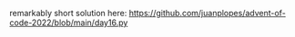 remarkably short solution here:
    https://github.com/juanplopes/advent-of-code-2022/blob/main/day16.py